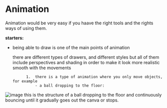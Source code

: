 # **Animation**

Animation would be very easy if you haave the right tools and the rights ways of using them.
  
   **starters:**

- being able to draw is one of the main points of animation

     there are different types of drawers, and different styles but all of them include perspectives and shading in order to make it look more realistic smooth with the movements

            1.  there is a type of animation where you only move objects, for example
                - a ball dropping to the floor:
  
![image](https://github.com/user-attachments/assets/b9cc7423-4801-4253-8127-a5a8f277c265)
                this is the structure of a ball dropping to the floor and continuously bouncing until it gradually goes out the canva or stops.
  
